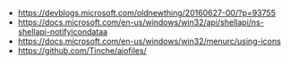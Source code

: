 - https://devblogs.microsoft.com/oldnewthing/20160627-00/?p=93755
- https://docs.microsoft.com/en-us/windows/win32/api/shellapi/ns-shellapi-notifyicondataa
- https://docs.microsoft.com/en-us/windows/win32/menurc/using-icons
- https://github.com/Tinche/aiofiles/
